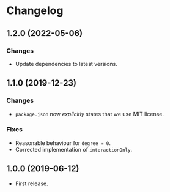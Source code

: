 # Changelog

## 1.2.0 (2022-05-06)

### Changes

- Update dependencies to latest versions.

## 1.1.0 (2019-12-23)

### Changes

- `package.json` now *explicitly* states that we use MIT license.

### Fixes

- Reasonable behaviour for `degree = 0`.
- Corrected implementation of `interactionOnly`.

## 1.0.0 (2019-06-12)

- First release.
